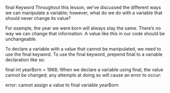 final Keyword
Throughout this lesson, we’ve discussed the different ways we can manipulate a variable; however, what do we do with a variable that should never change its value?

For example, the year we were born will always stay the same. There’s no way we can change that information. A value like this in our code should be unchangeable.

To declare a variable with a value that cannot be manipulated, we need to use the final keyword. To use the final keyword, prepend final to a variable declaration like so:

final int yearBorn = 1968;
When we declare a variable using final, the value cannot be changed; any attempts at doing so will cause an error to occur:

error: cannot assign a value to final variable yearBorn
